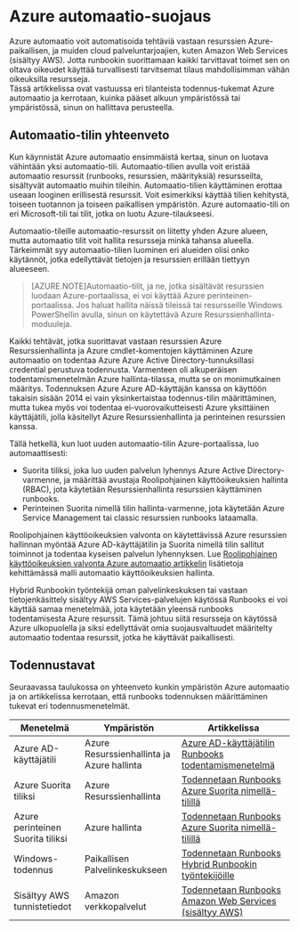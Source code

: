 <properties
   pageTitle="Azure automaatio suojauksen | Microsoft Azure"
   description="Tässä artikkelissa on yleiskatsaus automaatio suojaus ja käytettävissä eri todennusmenetelmät Azure automaatio automaatio-tilin."
   services="automation"
   documentationCenter=""
   authors="MGoedtel"
   manager="jwhit"
   editor="tysonn"
   keywords="automaatio suojaus, suojattu automaatio" />
<tags
   ms.service="automation"
   ms.devlang="na"
   ms.topic="get-started-article"
   ms.tgt_pltfrm="na"
   ms.workload="infrastructure-services"
   ms.date="07/29/2016"
   ms.author="magoedte" />

# <a name="azure-automation-security"></a>Azure automaatio-suojaus
Azure automaatio voit automatisoida tehtäviä vastaan resurssien Azure-paikallisen, ja muiden cloud palveluntarjoajien, kuten Amazon Web Services (sisältyy AWS).  Jotta runbookin suorittamaan kaikki tarvittavat toimet sen on oltava oikeudet käyttää turvallisesti tarvitsemat tilaus mahdollisimman vähän oikeuksilla resursseja.  
Tässä artikkelissa ovat vastuussa eri tilanteista todennus-tukemat Azure automaatio ja kerrotaan, kuinka pääset alkuun ympäristössä tai ympäristössä, sinun on hallittava perusteella.  

## <a name="automation-account-overview"></a>Automaatio-tilin yhteenveto
Kun käynnistät Azure automaatio ensimmäistä kertaa, sinun on luotava vähintään yksi automaatio-tili. Automaatio-tilien avulla voit eristää automaatio resurssit (runbooks, resurssien, määrityksiä) resursseilta, sisältyvät automaatio muihin tileihin. Automaatio-tilien käyttäminen erottaa useaan looginen erillisestä resurssit. Voit esimerkiksi käyttää tilien kehitystä, toiseen tuotannon ja toiseen paikallisen ympäristön.  Azure automaatio-tili on eri Microsoft-tili tai tilit, jotka on luotu Azure-tilaukseesi.

Automaatio-tileille automaatio-resurssit on liitetty yhden Azure alueen, mutta automaatio tilit voit hallita resursseja minkä tahansa alueella. Tärkeimmät syy automaatio-tilien luominen eri alueiden olisi onko käytännöt, jotka edellyttävät tietojen ja resurssien erillään tiettyyn alueeseen.

>[AZURE.NOTE]Automaatio-tilit, ja ne, jotka sisältävät resurssien luodaan Azure-portaalissa, ei voi käyttää Azure perinteinen-portaalissa. Jos haluat hallita näissä tileissä tai resursseille Windows PowerShellin avulla, sinun on käytettävä Azure Resurssienhallinta-moduuleja.

Kaikki tehtävät, jotka suorittavat vastaan resurssien Azure Resurssienhallinta ja Azure cmdlet-komentojen käyttäminen Azure automaatio on todentaa Azure Azure Active Directory-tunnuksillasi credential perustuva todennusta.  Varmenteen oli alkuperäisen todentamismenetelmän Azure hallinta-tilassa, mutta se on monimutkainen määritys.  Todennuksen Azure Azure AD-käyttäjän kanssa on käyttöön takaisin sisään 2014 ei vain yksinkertaistaa todennus-tilin määrittäminen, mutta tukea myös voi todentaa ei-vuorovaikutteisesti Azure yksittäinen käyttäjätili, jolla käsitellyt Azure Resurssienhallinta ja perinteinen resurssien kanssa.   

Tällä hetkellä, kun luot uuden automaatio-tilin Azure-portaalissa, luo automaattisesti:

-  Suorita tiliksi, joka luo uuden palvelun lyhennys Azure Active Directory-varmenne, ja määrittää avustaja Roolipohjainen käyttöoikeuksien hallinta (RBAC), jota käytetään Resurssienhallinta resurssien käyttäminen runbooks.
-  Perinteinen Suorita nimellä tilin hallinta-varmenne, jota käytetään Azure Service Management tai classic resurssien runbooks lataamalla.  

Roolipohjainen käyttöoikeuksien valvonta on käytettävissä Azure resurssien hallinnan myöntää Azure AD-käyttäjätilin ja Suorita nimellä tilin sallitut toiminnot ja todentaa kyseisen palvelun lyhennyksen.  Lue [Roolipohjainen käyttöoikeuksien valvonta Azure automaatio artikkelin](../automation/automation-role-based-access-control.md) lisätietoja kehittämässä malli automaatio käyttöoikeuksien hallinta.  

Hybrid Runbookin työntekijä oman palvelinkeskuksen tai vastaan tietojenkäsittely sisältyy AWS Services-palvelujen käytössä Runbooks ei voi käyttää samaa menetelmää, jota käytetään yleensä runbooks todentamisesta Azure resurssit.  Tämä johtuu siitä resursseja on käytössä Azure ulkopuolella ja siksi edellyttävät omia suojausvaltuudet määritelty automaatio todentaa resurssit, jotka he käyttävät paikallisesti.  

## <a name="authentication-methods"></a>Todennustavat

Seuraavassa taulukossa on yhteenveto kunkin ympäristön Azure automaatio ja on artikkelissa kerrotaan, että runbooks todennuksen määrittäminen tukevat eri todennusmenetelmät.

Menetelmä  |  Ympäristön  | Artikkelissa
----------|----------|----------
Azure AD-käyttäjätili | Azure Resurssienhallinta ja Azure hallinta | [Azure AD-käyttäjätilin Runbooks todentamismenetelmä](../automation/automation-sec-configure-aduser-account.md)
Azure Suorita tiliksi | Azure Resurssienhallinta | [Todennetaan Runbooks Azure Suorita nimellä-tilillä](../automation/automation-sec-configure-azure-runas-account.md)
Azure perinteinen Suorita tiliksi | Azure hallinta | [Todennetaan Runbooks Azure Suorita nimellä-tilillä](../automation/automation-sec-configure-azure-runas-account.md)
Windows-todennus | Paikallisen Palvelinkeskukseen | [Todennetaan Runbooks Hybrid Runbookin työntekijöille](../automation/automation-hybrid-runbook-worker.md)
Sisältyy AWS tunnistetiedot | Amazon verkkopalvelut | [Todennetaan Runbooks Amazon Web Services (sisältyy AWS)](../automation/automation-sec-configure-aws-account.md)



